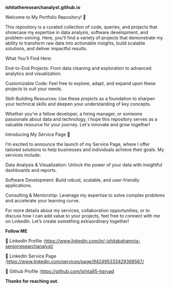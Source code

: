 **ishitatheresearchanalyst.github.io**

Welcome to My Portfolio Repository! 🚀

This repository is a curated collection of code, queries, and projects that showcase my expertise in data analysis, software development, and problem-solving. Here, you'll find a variety of projects that demonstrate my ability to transform raw data into actionable insights, build scalable solutions, and deliver impactful results.

What You'll Find Here:

End-to-End Projects: From data cleaning and exploration to advanced analytics and visualization.

Customizable Code: Feel free to explore, adapt, and expand upon these projects to suit your needs.

Skill-Building Resources: Use these projects as a foundation to sharpen your technical skills and deepen your understanding of key concepts.

Whether you're a fellow developer, a hiring manager, or someone passionate about data and technology, I hope this repository serves as a valuable resource for your journey. Let's innovate and grow together!

Introducing My Service Page 🌟

I’m excited to announce the launch of my Service Page, where I offer tailored solutions to help businesses and individuals achieve their goals. My services include:

Data Analysis & Visualization: Unlock the power of your data with insightful dashboards and reports.

Software Development: Build robust, scalable, and user-friendly applications.

Consulting & Mentorship: Leverage my expertise to solve complex problems and accelerate your learning curve.

For more details about my services, collaboration opportunities, or to discuss how I can add value to your projects, feel free to connect with me on LinkedIn. Let’s create something extraordinary together!

**Follow ME**

🔗 LinkedIn Profile :https://www.linkedin.com/in/-ishitabahamnia-seniorresearchanalyst/

🔗 LinkedIn Service Page :https://www.linkedin.com/services/page/942495333429368567/

🔗 Github Profile :https://github.com/Ishita95-harvad

**Thanks for reaching out.**

